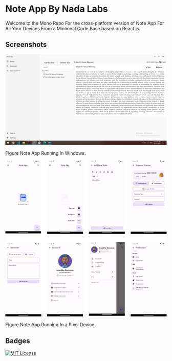 # Note App By Nada Labs

Welcome to the Mono Repo For the cross-platform version of Note App For All Your Devices From a Minimnal Code Base based on React.js.

## Screenshots

![App Screenshot](https://raw.githubusercontent.com/ananduremanan/Demo/main/Screenshot%20(8).png)

Figure Note App Running In Windows. 

![App Screenshot](https://raw.githubusercontent.com/ananduremanan/Demo/main/Group%208.png)

Figure Note App Running In a Pixel Device. 

## Badges

[![MIT License](https://img.shields.io/badge/License-MIT-green.svg)](https://choosealicense.com/licenses/mit/)

